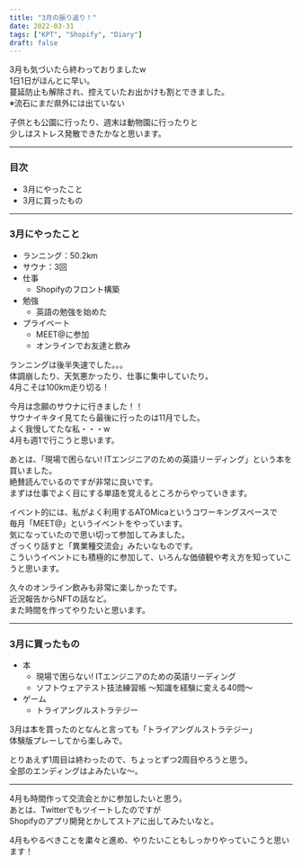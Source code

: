 ```yaml
---
title: "3月の振り返り！"
date: 2022-03-31
tags: ["KPT", "Shopify", "Diary"]
draft: false
---
```


3月も気づいたら終わっておりましたw  
1日1日がほんとに早い。  
蔓延防止も解除され、控えていたお出かけも割とできました。  
※流石にまだ県外には出ていない  

子供とも公園に行ったり、週末は動物園に行ったりと  
少しはストレス発散できたかなと思います。  

---

### 目次

- 3月にやったこと
- 3月に買ったもの

---

### 3月にやったこと

- ランニング：50.2km
- サウナ：3回
- 仕事
  - Shopifyのフロント構築
- 勉強
  - 英語の勉強を始めた
- プライベート
  - MEET@に参加
  - オンラインでお友達と飲み

ランニングは後半失速でした。。。  
体調崩したり、天気悪かったり、仕事に集中していたり。  
4月こそは100km走り切る！  

今月は念願のサウナに行きました！！  
サウナイキタイ見てたら最後に行ったのは11月でした。  
よく我慢してたな私・・・w  
4月も週1で行こうと思います。  

あとは、「現場で困らない! ITエンジニアのための英語リーディング」という本を買いました。  
絶賛読んでいるのですが非常に良いです。  
まずは仕事でよく目にする単語を覚えるところからやっていきます。  

イベント的には、私がよく利用するATOMicaというコワーキングスペースで  
毎月「MEET@」というイベントをやっています。  
気になっていたので思い切って参加してみました。  
ざっくり話すと「異業種交流会」みたいなものです。  
こういうイベントにも積極的に参加して、いろんな価値観や考え方を知っていこうと思います。  

久々のオンライン飲みも非常に楽しかったです。  
近況報告からNFTの話など。  
また時間を作ってやりたいと思います。  

---

### 3月に買ったもの

- 本
  - 現場で困らない! ITエンジニアのための英語リーディング
  - ソフトウェアテスト技法練習帳 〜知識を経験に変える40問〜
- ゲーム
  - トライアングルストラテジー

3月は本を買ったのとなんと言っても「トライアングルストラテジー」  
体験版プレーしてから楽しみで。  

とりあえず1周目は終わったので、ちょっとずつ2周目やろうと思う。  
全部のエンディングはよみたいな〜。  

---

4月も時間作って交流会とかに参加したいと思う。  
あとは、Twitterでもツイートしたのですが  
Shopifyのアプリ開発とかしてストアに出してみたいなと。  

4月もやるべきことを粛々と進め、やりたいこともしっかりやっていこうと思います！  
